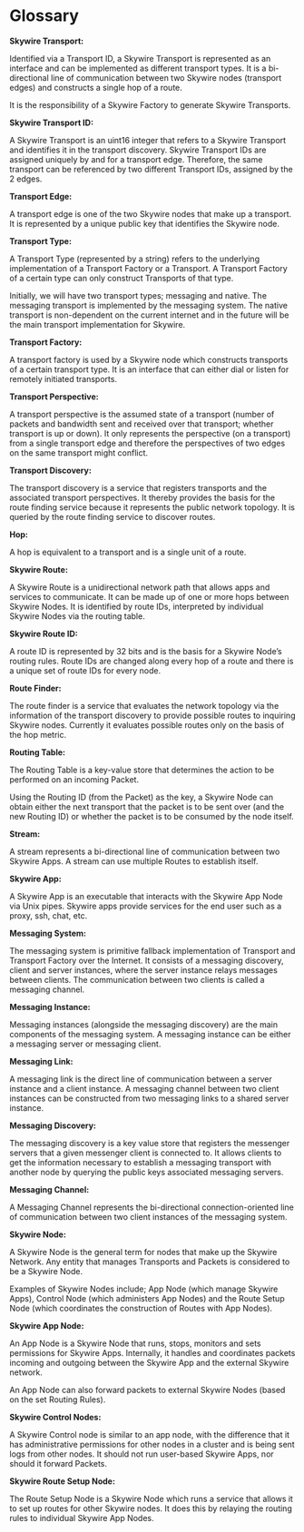 # Glossary

**Skywire Transport:**

Identified via a Transport ID, a Skywire Transport is represented as an interface and can be implemented as different transport types. It is a bi-directional line of communication between two Skywire nodes (transport edges) and constructs a single hop of a route.

It is the responsibility of a Skywire Factory to generate Skywire Transports.

**Skywire Transport ID:**

A Skywire Transport is an uint16 integer that refers to a Skywire Transport and identifies it in the transport discovery. Skywire Transport IDs are assigned uniquely by and for a transport edge. Therefore, the same transport can be referenced by two different Transport IDs, assigned by the 2 edges. 

**Transport Edge:** 

A transport edge is one of the two Skywire nodes that make up a transport. It is represented by a unique public key that identifies the Skywire node. 

**Transport Type:** 

A Transport Type (represented by a string) refers to the underlying implementation of a Transport Factory or a Transport. A Transport Factory of a certain type can only construct Transports of that type. 

Initially, we will have two transport types; messaging and native. The messaging transport is implemented by the messaging system. The native transport is non-dependent on the current internet and in the future will be the main transport implementation for Skywire.

**Transport Factory:**

A transport factory is used by a Skywire node which constructs transports of a certain transport type. It is an interface that can either dial or listen for remotely initiated transports. 

**Transport Perspective:**

A transport perspective is the assumed state of a transport (number of packets and bandwidth sent and received over that transport; whether transport is up or down). It only represents the perspective (on a transport) from a single transport edge and therefore the perspectives of two edges on the same transport might conflict. 

**Transport Discovery:** 

The transport discovery is a service that registers transports and the associated transport perspectives. It thereby provides the basis for the route finding service because it represents the public network topology. It is queried by the route finding service to discover routes.

**Hop:**

A hop is equivalent to a transport and is a single unit of a route.

**Skywire Route:**

A Skywire Route is a unidirectional network path that allows apps and services to communicate. It can be made up of one or more hops between Skywire Nodes. It is identified by route IDs, interpreted by individual Skywire Nodes via the routing table. 

**Skywire Route ID:** 

A route ID is represented by 32 bits and is the basis for a Skywire Node’s routing rules. Route IDs are changed along every hop of a route and there is a unique set of route IDs for every node. 

**Route Finder:**

The route finder is a service that evaluates the network topology via the information of the transport discovery to provide possible routes to inquiring Skywire nodes. Currently it evaluates possible routes only on the basis of the hop metric.


**Routing Table:**

The Routing Table is a key-value store that determines the action to be performed on an incoming Packet.

Using the Routing ID (from the Packet) as the key, a Skywire Node can obtain either the next transport that the packet is to be sent over (and the new Routing ID) or whether the packet is to be consumed by the node itself.

**Stream:**

A stream represents a bi-directional line of communication between two Skywire Apps. A stream can use multiple Routes to establish itself.

**Skywire App:** 

A Skywire App is an executable that interacts with the Skywire App Node via Unix pipes. Skywire apps provide services for the end user such as a proxy, ssh, chat, etc. 

**Messaging System:** 

The messaging system is primitive fallback implementation of Transport and Transport Factory over the Internet. It consists of a messaging discovery, client and server instances, where the server instance relays messages between clients. The communication between two clients is called a messaging channel. 

**Messaging Instance:** 

Messaging instances (alongside the messaging discovery) are the main components of the messaging system. A messaging instance can be either a messaging server or messaging client. 

**Messaging Link:** 

A messaging link is the direct line of communication between a server instance and a client instance. A messaging channel between two client instances can be constructed from two messaging links to a shared server instance. 

**Messaging Discovery:** 

The messaging discovery is a key value store that registers the messenger servers that a given messenger client is connected to. It allows clients to get the information necessary to establish a messaging transport with another node by querying the public keys associated messaging servers. 

**Messaging Channel:**    

A Messaging Channel represents the bi-directional connection-oriented line of communication between two client instances of the messaging system.

**Skywire Node:**

A Skywire Node is the general term for nodes that make up the Skywire Network. Any entity that manages Transports and Packets is considered to be a Skywire Node.

Examples of Skywire Nodes include; App Node (which manage Skywire Apps), Control Node (which administers App Nodes) and the Route Setup Node (which coordinates the construction of Routes with App Nodes).

**Skywire App Node:**

An App Node is a Skywire Node that runs, stops, monitors and sets permissions for Skywire Apps. Internally, it handles and coordinates packets incoming and outgoing between the Skywire App and the external Skywire network.

An App Node can also forward packets to external Skywire Nodes (based on the set Routing Rules).

**Skywire Control Nodes:**

A Skywire Control node is similar to an app node, with the difference that it has administrative permissions for other nodes in a cluster and is being sent logs from other nodes. It should not run user-based Skywire Apps, nor should it forward Packets.

**Skywire Route Setup Node:** 

The Route Setup Node is a Skywire Node which runs a service that allows it to set up routes for other Skywire nodes. It does this by relaying the routing rules to individual Skywire App Nodes.
